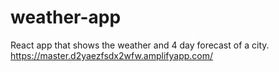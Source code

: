 # weather-app
React app that shows the weather and 4 day forecast of a city.
https://master.d2yaezfsdx2wfw.amplifyapp.com/
